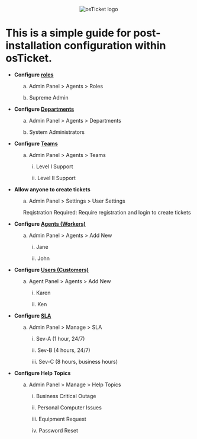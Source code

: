 <p align="center">
<img src="https://i.imgur.com/Clzj7Xs.png" alt="osTicket logo"/>
</p>

<h1>This is a simple guide for post-installation configuration within osTicket.</h1>
<ul>
  <li> <strong> Configure <a href="https://docs.osticket.com/en/latest/Admin/Agents/Roles.html" target="_blank"> roles </a></strong></li>
  <ol>a. Admin Panel > Agents > Roles</ol>
  <ol>b. Supreme Admin</ol>
</ul> 
<ul>
  <li> <strong> Configure <a href="https://docs.osticket.com/en/latest/Admin/Agents/Departments.html" target="_blank"> Departments </a></strong></li>
  <ol>a. Admin Panel > Agents > Departments</ol>
  <ol>b. System Administrators</ol>
</ul>
<ul>
  <li> <strong> Configure <a href="https://docs.osticket.com/en/latest/Admin/Agents/Teams.html" target="_blank"> Teams </a></strong></li>
  <ol>a. Admin Panel > Agents > Teams</ol>
  <ol>
      <ol>i. Level I Support</ol>
  </ol>
  <ol>
    <ol>ii. Level II Support</ol>
  </ol>
</ul>
<ul>
  <li> <strong> Allow anyone to create tickets</strong></li>
  <ol>a. Admin Panel > Settings > User Settings</ol>
  <ol>Reqistration Required: Require registration and login to create tickets</ol>
</ul>
<ul>
  <li><strong>Configure <a href="https://docs.osticket.com/en/latest/Admin/Agents/Agents.html" target="_blank"> Agents (Workers)</a></strong></li>
  <ol>a. Admin Panel > Agents > Add New
    <ol>i. Jane</ol>
    <ol>ii. John </ol>
  </ol>
</ul>
<ul>
  <li><strong>Configure <a href="https://docs.osticket.com/en/latest/Admin/Agents/Agents.html" target="_blank"> Users (Customers)</a></strong></li>
  <ol>a. Agent Panel > Agents > Add New</ol>
  <ol>
    <ol>i. Karen </ol>
    <ol>ii. Ken </ol>
  </ol>
</ul>
<ul>
  <li><strong>Configure <a href="https://docs.osticket.com/en/latest/Admin/Manage/SLA%20Plans.html" target="_blank"> SLA</a></strong></li>
  <ol>a. Admin Panel > Manage > SLA</ol>
  <ol>
    <ol>i. Sev-A (1 hour, 24/7)</ol>
    <ol>ii. Sev-B (4 hours, 24/7)</ol>
    <ol>iii. Sev-C (8 hours, business hours)</ol>
  </ol>
</ul>
<ul>
  <li><strong>Configure Help Topics</strong></li>
  <ol>a. Admin Panel > Manage > Help Topics</ol>
  <ol>
    <ol>i. Business Critical Outage</ol>
    <ol>ii. Personal Computer Issues</ol>
    <ol>iii. Equipment Request</ol>
    <ol>iv. Password Reset</ol>
  </ol>
</ul>
